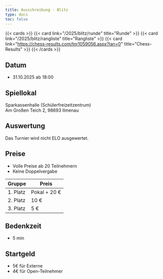 ```yaml
---
title: Ausschreibung - Blitz
type: docs
toc: false
---
```


{{< cards >}}
{{< card link="/2025/blitz/runde" title="Runde" >}}
{{< card link="/2025/blitz/rangliste" title="Rangliste"  >}}
{{< card link="https://chess-results.com/tnr1059056.aspx?lan=0" title="Chess-Results"  >}}
{{< /cards >}}

## Datum

- 31.10.2025 ab 18:00

## Spiellokal

Sparkassenhalle (Schülerfreizeitzentrum)  
Am Großen Teich 2, 98693 Ilmenau

## Auswertung

Das Turnier wird nicht ELO ausgewertet.

## Preise

- Volle Preise ab 20 Teilnehmern
- Keine Doppelvergabe

| Gruppe   | Preis        |
| -------- | ------------ |
| 1. Platz | Pokal + 20 € |
| 2. Platz | 10 €         |
| 3. Platz | 5 €          |

## Bedenkzeit

- 5 min

## Startgeld

- 5€ für Externe
- 4€ für Open-Teilnehmer
